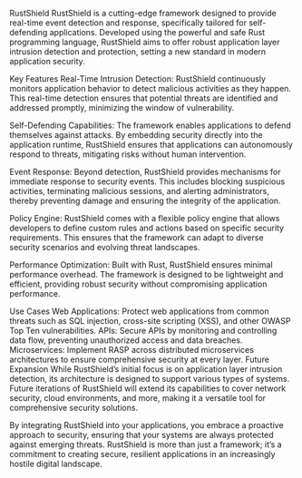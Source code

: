 RustShield
RustShield is a cutting-edge framework designed to provide real-time event detection and response, specifically tailored for self-defending applications. Developed using the powerful and safe Rust programming language, RustShield aims to offer robust application layer intrusion detection and protection, setting a new standard in modern application security.

Key Features
Real-Time Intrusion Detection: RustShield continuously monitors application behavior to detect malicious activities as they happen. This real-time detection ensures that potential threats are identified and addressed promptly, minimizing the window of vulnerability.

Self-Defending Capabilities: The framework enables applications to defend themselves against attacks. By embedding security directly into the application runtime, RustShield ensures that applications can autonomously respond to threats, mitigating risks without human intervention.

Event Response: Beyond detection, RustShield provides mechanisms for immediate response to security events. This includes blocking suspicious activities, terminating malicious sessions, and alerting administrators, thereby preventing damage and ensuring the integrity of the application.

Policy Engine: RustShield comes with a flexible policy engine that allows developers to define custom rules and actions based on specific security requirements. This ensures that the framework can adapt to diverse security scenarios and evolving threat landscapes.

Performance Optimization: Built with Rust, RustShield ensures minimal performance overhead. The framework is designed to be lightweight and efficient, providing robust security without compromising application performance.

Use Cases
Web Applications: Protect web applications from common threats such as SQL injection, cross-site scripting (XSS), and other OWASP Top Ten vulnerabilities.
APIs: Secure APIs by monitoring and controlling data flow, preventing unauthorized access and data breaches.
Microservices: Implement RASP across distributed microservices architectures to ensure comprehensive security at every layer.
Future Expansion
While RustShield’s initial focus is on application layer intrusion detection, its architecture is designed to support various types of systems. Future iterations of RustShield will extend its capabilities to cover network security, cloud environments, and more, making it a versatile tool for comprehensive security solutions.

By integrating RustShield into your applications, you embrace a proactive approach to security, ensuring that your systems are always protected against emerging threats. RustShield is more than just a framework; it’s a commitment to creating secure, resilient applications in an increasingly hostile digital landscape.
